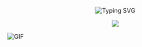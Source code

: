 <p align="center">
  <img src="https://readme-typing-svg.demolab.com?font=Fira+Code&duration=2000&pause=1000&color=C0F7EF&width=435&lines=I+am;BisKit;Script+Kiddie" alt="Typing SVG">
</p>
<p align="center">
  <a href="https://github.com/biskit069?tab=repositories"><img src="https://img.shields.io/badge/-Explore%20my%20Repos-24292e?style=for-the-badge&logo=Github"></a>
</p>

![GIF](https://i.redd.it/qk5j4fiygs661.gif)
